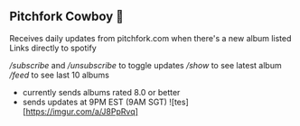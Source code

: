 ## Pitchfork Cowboy 🤠
Receives daily updates from pitchfork.com when there's a new album listed
Links directly to spotify

_/subscribe_ and _/unsubscribe_ to toggle updates
_/show_ to see latest album 
_/feed_ to see last 10 albums

- currently sends albums rated 8.0 or better
- sends updates at 9PM EST (9AM SGT)
![tes][https://imgur.com/a/J8PpRvq]
